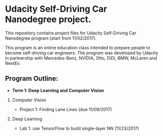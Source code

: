 # Udacity Self-Driving Car Nanodegree project.

This repository contains project files for Udacity Self-Driving Car Nanodegree program (start from 11/02/2017).

This program is an online education class intended to prepare people to become self-driving car engineers. The program was developed by Udacity in partnership with Mercedes-Benz, NVIDIA, Otto, DiDi, BMW, McLaren and NextEv.

## Program Outline:

- **Term 1: Deep Learning and Computer Vision**

1. Computer Vision

    - Project 1: Finding Lane Lines (due 11/09/2017)
    
2.  Deep Learning
    - Lab 1: use TensorFlow to build single-layer NN (11/23/2017)
